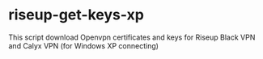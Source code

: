 # riseup-get-keys-xp
This script download Openvpn certificates and keys for Riseup Black VPN and Calyx VPN (for Windows XP connecting)
